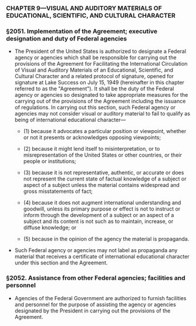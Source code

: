 ### **CHAPTER 9—VISUAL AND AUDITORY MATERIALS OF EDUCATIONAL, SCIENTIFIC, AND CULTURAL CHARACTER**

### §2051. Implementation of the Agreement; executive designation and duty of Federal agencies
* The President of the United States is authorized to designate a Federal agency or agencies which shall be responsible for carrying out the provisions of the Agreement for Facilitating the International Circulation of Visual and Auditory Materials of an Educational, Scientific, and Cultural Character and a related protocol of signature, opened for signature at Lake Success on July 15, 1949 (hereinafter in this chapter referred to as the "Agreement"). It shall be the duty of the Federal agency or agencies so designated to take appropriate measures for the carrying out of the provisions of the Agreement including the issuance of regulations. In carrying out this section, such Federal agency or agencies may not consider visual or auditory material to fail to qualify as being of international educational character—

  * (1) because it advocates a particular position or viewpoint, whether or not it presents or acknowledges opposing viewpoints;

  * (2) because it might lend itself to misinterpretation, or to misrepresentation of the United States or other countries, or their people or institutions;

  * (3) because it is not representative, authentic, or accurate or does not represent the current state of factual knowledge of a subject or aspect of a subject unless the material contains widespread and gross misstatements of fact;

  * (4) because it does not augment international understanding and goodwill, unless its primary purpose or effect is not to instruct or inform through the development of a subject or an aspect of a subject and its content is not such as to maintain, increase, or diffuse knowledge; or

  * (5) because in the opinion of the agency the material is propaganda.


* Such Federal agency or agencies may not label as propaganda any material that receives a certificate of international educational character under this section and the Agreement.

### §2052. Assistance from other Federal agencies; facilities and personnel
* Agencies of the Federal Government are authorized to furnish facilities and personnel for the purpose of assisting the agency or agencies designated by the President in carrying out the provisions of the Agreement.
